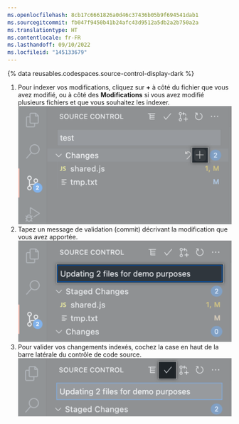 ```yaml
---
ms.openlocfilehash: 8cb17c6661826a0d46c37436b05b9f694541dab1
ms.sourcegitcommit: fb047f9450b41b24afc43d9512a5db2a2b750a2a
ms.translationtype: HT
ms.contentlocale: fr-FR
ms.lasthandoff: 09/10/2022
ms.locfileid: "145133679"
---
```

{% data reusables.codespaces.source-control-display-dark %}
1. Pour indexer vos modifications, cliquez sur **+** à côté du fichier que vous avez modifié, ou à côté des **Modifications** si vous avez modifié plusieurs fichiers et que vous souhaitez les indexer.
![Barre latérale de contrôle de code source avec bouton de préproduction mis en exergue](/assets/images/help/codespaces/codespaces-commit-stage.png)
1. Tapez un message de validation (commit) décrivant la modification que vous avez apportée.
![Barre latérale du contrôle de code source avec un message de validation (commit)](/assets/images/help/codespaces/codespaces-commit-commit-message.png)  
1. Pour valider vos changements indexés, cochez la case en haut de la barre latérale du contrôle de code source.
![Cliquez sur l’icône en forme de coche](/assets/images/help/codespaces/codespaces-commit-checkmark-icon.png) 
